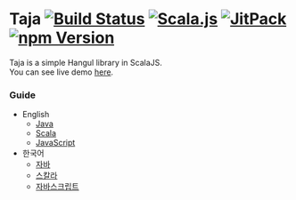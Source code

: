 # Taja [![Build Status](https://travis-ci.org/linterpreteur/taja.svg?branch=master)](https://travis-ci.org/linterpreteur/taja) [![Scala.js](https://www.scala-js.org/assets/badges/scalajs-0.6.13.svg)](https://www.scala-js.org) [![JitPack](https://jitpack.io/v/linterpreteur/taja.svg)](https://jitpack.io/#linterpreteur/taja) [![npm Version](https://img.shields.io/npm/v/taja.svg)](https://www.npmjs.com/package/taja)


Taja is a simple Hangul library in ScalaJS.  
You can see live demo [here](https://wooseopkim.github.io/taja/).

### Guide

* English
  * [Java](docs/en/java.md)
  * [Scala](docs/en/scala.md)
  * [JavaScript](docs/en/js.md)
* 한국어
  * [자바](docs/ko/java.md)
  * [스칼라](docs/ko/scala.md)
  * [자바스크립트](docs/ko/js.md)
